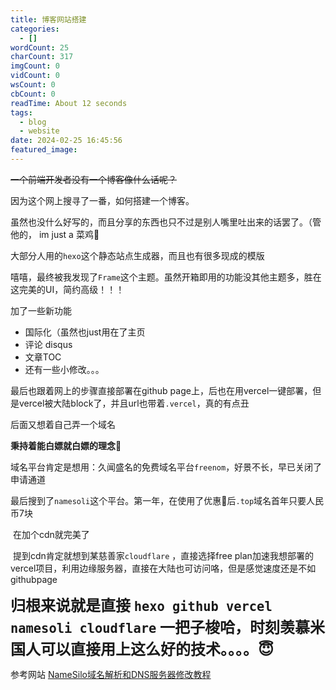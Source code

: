 ```yaml
---
title: 博客网站搭建
categories:
  - []
wordCount: 25
charCount: 317
imgCount: 0
vidCount: 0
wsCount: 0
cbCount: 0
readTime: About 12 seconds
tags:
  - blog
  - website
date: 2024-02-25 16:45:56
featured_image:
---
```

~~一个前端开发者没有一个博客像什么话呢？~~ 

因为这个网上搜寻了一番，如何搭建一个博客。

虽然也没什么好写的，而且分享的东西也只不过是别人嘴里吐出来的话罢了。（管他的， im just a 菜鸡🤡

大部分人用的`hexo`这个静态站点生成器，而且也有很多现成的模版

嘻嘻，最终被我发现了`Frame`这个主题。虽然开箱即用的功能没其他主题多，胜在这完美的UI，简约高级！！！

加了一些新功能

* 国际化（虽然也just用在了主页
* 评论 disqus
* 文章TOC
* 还有一些小修改。。。

最后也跟着网上的步骤直接部署在github page上，后也在用vercel一键部署，但是vercel被大陆block了，并且url也带着`.vercel`，真的有点丑

后面又想着自己弄一个域名

**秉持着能白嫖就白嫖的理念**🤣

​	域名平台肯定是想用：久闻盛名的免费域名平台`freenom`，好景不长，早已关闭了申请通道

​	最后搜到了`namesoli`这个平台。第一年，在使用了优惠🐴后`.top`域名首年只要人民币7块

​	在加个cdn就完美了

​		  提到cdn肯定就想到某慈善家`cloudflare` ，直接选择free plan加速我想部署的vercel项目，利用边缘服务器，直接在大陆也可访问咯，但是感觉速度还是不如githubpage



<font size=5>**归根来说就是直接 `hexo github vercel namesoli cloudflare` 一把子梭哈，时刻羡慕米国人可以直接用上这么好的技术。。。。😇** </font>



参考网站 [NameSilo域名解析和DNS服务器修改教程](https://blog.naibabiji.com/tutorial/namesilo-yu-ming-jie-xi-geng-huan-dns-jiao-cheng.html)



